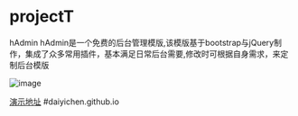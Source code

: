 # projectT


hAdmin
hAdmin是一个免费的后台管理模版,该模版基于bootstrap与jQuery制作，集成了众多常用插件，基本满足日常后台需要,修改时可根据自身需求，来定制后台模版


![image](https://github.com/Daiyichen/hAdmin/raw/master/hAdmin/img/1.png)

[演示地址](http://www.bingchen.site/hAdmin/#) 
#daiyichen.github.io
